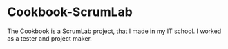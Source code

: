 # Cookbook-ScrumLab
The Cookbook is a ScrumLab project, that I made in my IT school. I worked as a tester and project maker.
